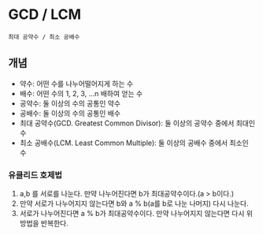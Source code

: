 # GCD / LCM

`최대 공약수 / 최소 공배수`

## 개념

- 약수: 어떤 수를 나누어떨어지게 하는 수
- 배수: 어떤 수의 1, 2, 3, ...n 배하여 얻는 수
- 공약수: 둘 이상의 수의 공통인 약수
- 공배수: 둘 이상의 수의 공통인 배수
- 최대 공약수(GCD. Greatest Common Divisor): 둘 이상의 공약수 중에서 최대인 수
- 최소 공배수(LCM. Least Common Multiple): 둘 이상의 공배수 중에서 최소인 수

### 유클리드 호제법

1. a,b 를 서로를 나눈다. 만약 나누어진다면 b가 최대공약수이다.(a > b이다.)
2. 만약 서로가 나누어지지 않는다면 b와 a % b(a를 b로 나눈 나머지) 다시 나눈다.
3. 서로가 나누어진다면 a % b가 최대공약수이다. 만약 나누어지지 않는다면 다시 위 방법을 반복한다.